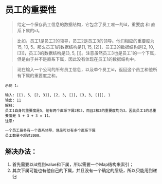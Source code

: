 # 员工的重要性

> 给定一个保存员工信息的数据结构，它包含了员工唯一的id，重要度 和 直系下属的id。

> 比如，员工1是员工2的领导，员工2是员工3的领导。他们相应的重要度为15, 10, 5。那么员工1的数据结构是[1, 15, [2]]，员工2的数据结构是[2, 10, [3]]，员工3的数据结构是[3, 5, []]。注意虽然员工3也是员工1的一个下属，但是由于并不是直系下属，因此没有体现在员工1的数据结构中。

> 现在输入一个公司的所有员工信息，以及单个员工id，返回这个员工和他所有下属的重要度之和。

```
示例 1:

输入: [[1, 5, [2, 3]], [2, 3, []], [3, 3, []]], 1
输出: 11
解释:
员工1自身的重要度是5，他有两个直系下属2和3，而且2和3的重要度均为3。因此员工1的总重要度是 5 + 3 + 3 = 11。
注意:

一个员工最多有一个直系领导，但是可以有多个直系下属
员工数量不超过2000。
```

## 解决办法：
1. 首先需要以id找到value和下属，所以需要一个Map结构来索引；
2. 其次下属可能也有他自己的下属，并且没有一个确定的层级，所以只能用到递归
